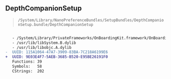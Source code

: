 ## DepthCompanionSetup

> `/System/Library/NanoPreferenceBundles/SetupBundles/DepthCompanionSetup.bundle/DepthCompanionSetup`

```diff

   - /System/Library/PrivateFrameworks/OnBoardingKit.framework/OnBoardingKit
   - /usr/lib/libSystem.B.dylib
   - /usr/lib/libobjc.A.dylib
-  UUID: 115A1064-47A7-3909-83BA-7C218A6199E6
+  UUID: 9E03E4F7-5AEB-3685-B520-E95BE26191F0
   Functions: 39
   Symbols:   58
   CStrings:  202

```
